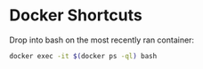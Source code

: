 # Docker Shortcuts

Drop into bash on the most recently ran container:

```bash
docker exec -it $(docker ps -ql) bash
```

